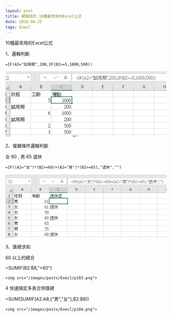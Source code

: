```yaml
---
layout: post
title: 網路找的 10種最常用的Excel公式
date: 2018-06-25
tags: Execl
---
```


10種最常用的Excel公式

1、邏輯判斷

```
=IF(A2="試用期",200,IF(B2>=5,1000,500))
```
<img src="/images/posts/Execl/p101.png">


2、複雜條件邏輯判斷
 
女 60 , 男 65 退休
```
=IF((A2="女")*(B2>=60)+(A2="男")*(B2>=65),"退休","")
```
<img src="/images/posts/Execl/p102.png">

3、匯總求和

60 以上的總合

=SUMIF(B2:B8,">60")
```
<img src="/images/posts/Execl/p103.png">
```

4 快速搞定多表合併匯總

=SUM(SUMIF(A2:A8,{"男","女"},B2:B8))

```
<img src="/images/posts/Execl/p104.png">
```


